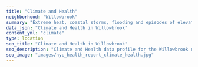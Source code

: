 ```yaml
---
title: "Climate and Health"
neighborhood: "Willowbrook"
summary: "Extreme heat, coastal storms, flooding and episodes of elevated ozone are climate-related hazards that may increase with climate change and have important public health impacts in New York City. Extreme weather can cause power outages, which also threaten public health. This report provides neighborhood indicators of climate-related hazards, vulnerability and health impacts."
data_json: "Climate and Health in Willowbrook"
content_yml: "climate"
type: location
seo_title: "Climate and Health in Willowbrook"
seo_description: "Climate and Health data profile for the Willowbrook neighborhood of NYC."
seo_image: "images/nyc_health_report_climate_health.jpg"
---
```

